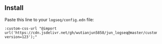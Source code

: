 ## Install

Paste this line to your `logseq/config.edn` file:

```
:custom-css-url "@import url('https://cdn.jsdelivr.net/gh/wutianjun5858/jun_logseq@master/custom.css?version=123');"
```
